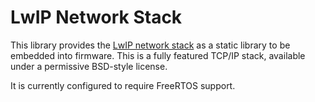 # LwIP Network Stack

This library provides the
[LwIP network stack](https://savannah.nongnu.org/projects/lwip/) as a static
library to be embedded into firmware. This is a fully featured TCP/IP stack,
available under a permissive BSD-style license.

It is currently configured to require FreeRTOS support.
